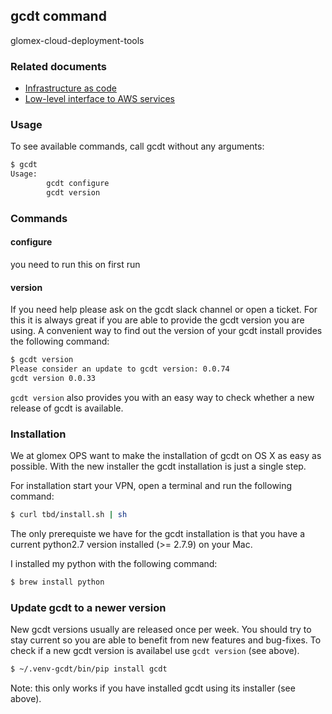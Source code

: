 ## gcdt command

glomex-cloud-deployment-tools


### Related documents

* [Infrastructure as code](https://martinfowler.com/bliki/InfrastructureAsCode.html)
* [Low-level interface to AWS services](http://botocore.readthedocs.io/en/latest/index.html)

### Usage

To see available commands, call gcdt without any arguments:

```bash
$ gcdt
Usage:
        gcdt configure
        gcdt version
```

### Commands

#### configure
you need to run this on first run

#### version
If you need help please ask on the gcdt slack channel or open a ticket. For this it is always great if you are able to provide the gcdt version you are using.
A convenient way to find out the version of your gcdt install provides the following command:

```bash
$ gcdt version
Please consider an update to gcdt version: 0.0.74
gcdt version 0.0.33
```

`gcdt version` also provides you with an easy way to check whether a new release of gcdt is available.


### Installation

We at glomex OPS want to make the installation of gcdt on OS X as easy as possible. With the new installer the gcdt installation is just a single step.

For installation start your VPN, open a terminal and run the following command:

```bash
$ curl tbd/install.sh | sh
```

The only prerequiste we have for the gcdt installation is that you have a current python2.7 version installed (>= 2.7.9) on your Mac.

I installed my python with the following command:

```bash
$ brew install python
```


### Update gcdt to a newer version

New gcdt versions usually are released once per week. You should try to stay current so you are able to benefit from new features and bug-fixes. To check if a new gcdt version is availabel use `gcdt version` (see above).

```bash
$ ~/.venv-gcdt/bin/pip install gcdt
```

Note: this only works if you have installed gcdt using its installer (see above).
